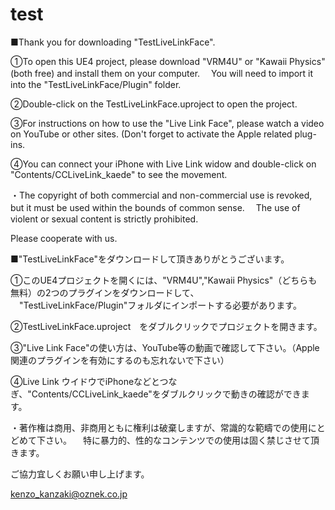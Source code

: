 # test

■Thank you for downloading "TestLiveLinkFace".

①To open this UE4 project, please download "VRM4U" or "Kawaii Physics" (both free) and install them on your computer.
　You will need to import it into the "TestLiveLinkFace/Plugin" folder.

②Double-click on the TestLiveLinkFace.uproject to open the project.

③For instructions on how to use the "Live Link Face", please watch a video on YouTube or other sites. (Don't forget to activate the Apple related plug-ins.

④You can connect your iPhone with Live Link widow and double-click on "Contents/CCLiveLink_kaede" to see the movement.

・The copyright of both commercial and non-commercial use is revoked, but it must be used within the bounds of common sense.
　The use of violent or sexual content is strictly prohibited.

Please cooperate with us.


■"TestLiveLinkFace"をダウンロードして頂きありがとうございます。

①このUE4プロジェクトを開くには、"VRM4U","Kawaii Physics"（どちらも無料）の2つのプラグインをダウンロードして、
　"TestLiveLinkFace/Plugin"フォルダにインポートする必要があります。

②TestLiveLinkFace.uproject　をダブルクリックでプロジェクトを開きます。

③"Live Link Face"の使い方は、YouTube等の動画で確認して下さい。（Apple関連のプラグインを有効にするのも忘れないで下さい）

④Live Link ウイドウでiPhoneなどとつなぎ、"Contents/CCLiveLink_kaede"をダブルクリックで動きの確認ができます。

・著作権は商用、非商用ともに権利は破棄しますが、常識的な範疇での使用にとどめて下さい。
　特に暴力的、性的なコンテンツでの使用は固く禁じさせて頂きます。

ご協力宜しくお願い申し上げます。


kenzo_kanzaki@oznek.co.jp
